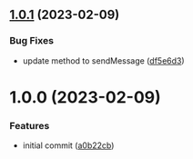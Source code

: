 ## [1.0.1](https://github.com/uzenith360/aws-sqs-send-message/compare/v1.0.0...v1.0.1) (2023-02-09)


### Bug Fixes

* update method to sendMessage ([df5e6d3](https://github.com/uzenith360/aws-sqs-send-message/commit/df5e6d396ff059f290b76e49e7a942434eeba2fb))

# 1.0.0 (2023-02-09)


### Features

* initial commit ([a0b22cb](https://github.com/uzenith360/aws-sqs-send-message/commit/a0b22cbd1299daefaad6da511effea301681982b))
